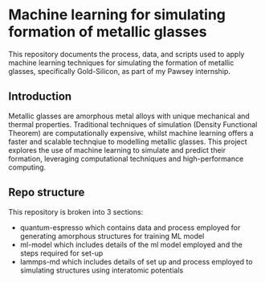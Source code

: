 # Machine learning for simulating formation of metallic glasses
This repository documents the process, data, and scripts used to apply machine learning techniques for simulating the formation of metallic glasses, specifically Gold-Silicon, as part of my Pawsey internship. 

## Introduction

Metallic glasses are amorphous metal alloys with unique mechanical and thermal properties. Traditional techniques of simulation (Density Functional Theorem) are computationally expensive, whilst machine learning offers a faster and scalable technqiue to modelling metallic glasses.
This project explores the use of machine learning to simulate and predict their formation, leveraging computational techniques and high-performance computing.

## Repo structure
This repository is broken into 3 sections: 
- quantum-espresso which contains data and process employed for generating amorphous structures for training ML model
- ml-model which includes details of the ml model employed and the steps required for set-up
- lammps-md which includes details of set up and process employed to simulating structures using interatomic potentials
